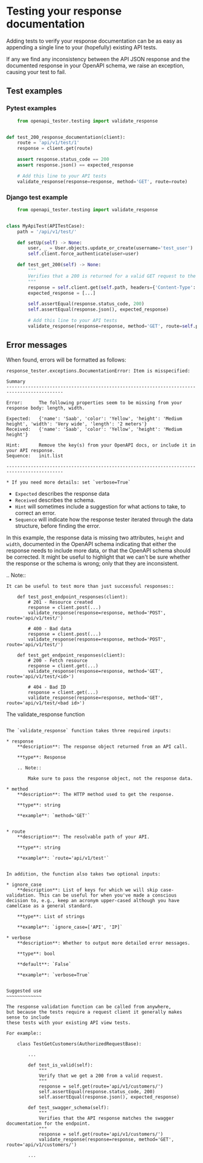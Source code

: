 # Testing your response documentation

Adding tests to verify your response documentation can
be as easy as appending a single line to your (hopefully)
existing API tests.

If any we find any inconsistency between the API JSON
response and the documented response in your OpenAPI
schema, we raise an exception, causing your test to fail.

## Test examples

### Pytest examples

```python
    from openapi_tester.testing import validate_response


def test_200_response_documentation(client):
    route = 'api/v1/test/1'
    response = client.get(route)

    assert response.status_code == 200
    assert response.json() == expected_response

    # Add this line to your API tests
    validate_response(response=response, method='GET', route=route)
```

### Django test example

```python
    from openapi_tester.testing import validate_response


class MyApiTest(APITestCase):
    path = '/api/v1/test/'

    def setUp(self) -> None:
        user, _ = User.objects.update_or_create(username='test_user')
        self.client.force_authenticate(user=user)

    def test_get_200(self) -> None:
        """
        Verifies that a 200 is returned for a valid GET request to the /test/ endpoint.
        """
        response = self.client.get(self.path, headers={'Content-Type': 'application/json'})
        expected_response = [...]

        self.assertEqual(response.status_code, 200)
        self.assertEqual(response.json(), expected_response)

        # Add this line to your API tests
        validate_response(response=response, method='GET', route=self.path)
```

## Error messages

When found, errors will be formatted as follows:

```shell script
response_tester.exceptions.DocumentationError: Item is misspecified:

Summary
-------------------------------------------------------------------------------------------

Error:      The following properties seem to be missing from your response body: length, width.

Expected:   {'name': 'Saab', 'color': 'Yellow', 'height': 'Medium height', 'width': 'Very wide', 'length': '2 meters'}
Received:   {'name': 'Saab', 'color': 'Yellow', 'height': 'Medium height'}

Hint:       Remove the key(s) from your OpenAPI docs, or include it in your API response.
Sequence:   init.list

-------------------------------------------------------------------------------------------

* If you need more details: set `verbose=True`
```

- `Expected` describes the response data
- `Received` describes the schema.
- `Hint` will sometimes include a suggestion for what actions to take, to correct an error.
- `Sequence` will indicate how the response tester iterated through the data structure, before finding the error.

In this example, the response data is missing two attributes, `height` and `width`, documented in the OpenAPI schema indicating that either the response needs to include more data, or that the OpenAPI schema should be corrected. It might be useful to highlight that we can't be sure whether the response or the schema is wrong; only that they are inconsistent.

.. Note::

    It can be useful to test more than just successful responses::

        def test_post_endpoint_responses(client):
            # 201 - Resource created
            response = client.post(...)
            validate_response(response=response, method='POST', route='api/v1/test/')

            # 400 - Bad data
            response = client.post(...)
            validate_response(response=response, method='POST', route='api/v1/test/')

        def test_get_endpoint_responses(client):
            # 200 - Fetch resource
            response = client.get(...)
            validate_response(response=response, method='GET', route='api/v1/test/<id>')

            # 404 - Bad ID
            response = client.get(...)
            validate_response(response=response, method='GET', route='api/v1/test/<bad id>')



The validate_response function
~~~~~~~~~~~~~~~~~~~~~~~~~~~~~~

The `validate_response` function takes three required inputs:

* response
    **description**: The response object returned from an API call.

    **type**: Response

    .. Note::

        Make sure to pass the response object, not the response data.

* method
    **description**: The HTTP method used to get the response.

    **type**: string

    **example**: `method='GET'`


* route
    **description**: The resolvable path of your API.

    **type**: string

    **example**: `route='api/v1/test'`


In addition, the function also takes two optional inputs:

* ignore_case
    **description**: List of keys for which we will skip case-validation. This can be useful for when you've made a conscious decision to, e.g., keep an acronym upper-cased although you have camelCase as a general standard.

    **type**: List of strings

    **example**: `ignore_case=['API', 'IP]`

* verbose
    **description**: Whether to output more detailed error messages.

    **type**: bool

    **default**: `False`

    **example**: `verbose=True`


Suggested use
~~~~~~~~~~~~~

The response validation function can be called from anywhere,
but because the tests require a request client it generally makes sense to include
these tests with your existing API view tests.

For example::

    class TestGetCustomers(AuthorizedRequestBase):

        ...

        def test_is_valid(self):
            """
            Verify that we get a 200 from a valid request.
            """
            response = self.get(route='api/v1/customers/')
            self.assertEqual(response.status_code, 200)
            self.assertEqual(response.json(), expected_response)

        def test_swagger_schema(self):
            """
            Verifies that the API response matches the swagger documentation for the endpoint.
            """
            response = self.get(route='api/v1/customers/')
            validate_response(response=response, method='GET', route='api/v1/customers/')

        ...
